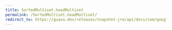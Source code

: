 ```yaml
---
title: SortedMultiset.headMultiset
permalink: /SortedMultiset.headMultiset/
redirect_to: https://guava.dev/releases/snapshot-jre/api/docs/com/google/common/collect/SortedMultiset.html#headMultiset-E-com.google.common.collect.BoundType-
---
```

